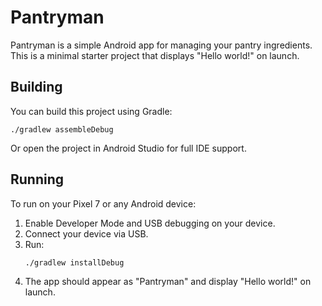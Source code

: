 # Pantryman

Pantryman is a simple Android app for managing your pantry ingredients. This is a minimal starter project that displays "Hello world!" on launch.

## Building

You can build this project using Gradle:

```
./gradlew assembleDebug
```

Or open the project in Android Studio for full IDE support.

## Running

To run on your Pixel 7 or any Android device:
1. Enable Developer Mode and USB debugging on your device.
2. Connect your device via USB.
3. Run:
   ```
   ./gradlew installDebug
   ```
4. The app should appear as "Pantryman" and display "Hello world!" on launch.
